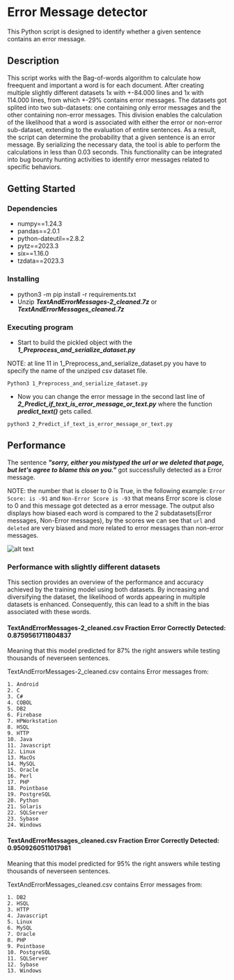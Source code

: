 # Error Message detector

This Python script is designed to identify whether a given sentence contains an error message.

## Description

This script works with the Bag-of-words algorithm to calculate how freequent and important a word is for each document.
After creating multiple slightly different datasets 1x with +-84.000 lines and 1x with 114.000 lines, from which +-29% contains error messages.
The datasets got splited into two sub-datasets: one containing only error messages and the other containing non-error messages.
This division enables the calculation of the likelihood that a word is associated with either the error or non-error sub-dataset, extending to the evaluation of entire sentences.
As a result, the script can determine the probability that a given sentence is an error message.
By serializing the necessary data, the tool is able to perform the calculations in less than 0.03 seconds.
This functionality can be integrated into bug bounty hunting activities to identify error messages related to specific behaviors.

    



## Getting Started

### Dependencies

* numpy==1.24.3
* pandas==2.0.1
* python-dateutil==2.8.2
* pytz==2023.3
* six==1.16.0
* tzdata==2023.3


### Installing

* python3 -m pip install -r requirements.txt
* Unzip ___TextAndErrorMessages-2_cleaned.7z___ or ___TextAndErrorMessages_cleaned.7z___


### Executing program

* Start to build the pickled object with the ___1_Preprocess_and_serialize_dataset.py___

NOTE: at line 11 in 1_Preprocess_and_serialize_dataset.py you have to specify the name of the unziped csv dataset file.
```
Python3 1_Preprocess_and_serialize_dataset.py
```
* Now you can change the error message in the second last line of ___2_Predict_if_text_is_error_message_or_text.py___ where the function ___predict_text()___ gets called.
```
python3 2_Predict_if_text_is_error_message_or_text.py
```



## Performance

The sentence ___"sorry, either you mistyped the url or we deleted that page, but let's agree to blame this on you."___ got successfully detected as a Error message.

NOTE: the number that is closer to 0 is True, in the following example: ```Error Score: is -91``` and ```Non-Error Score is -93``` that means Error score is close to 0 and this message got detected as a error message. The output also displays how biased each word is compared to the 2 subdatasets(Error messages, Non-Error messages), by the scores we can see that ```url``` and ```deleted``` are very biased and more related to error messages than non-error messages.


![alt text](https://i.postimg.cc/FK0TxgFr/Screenshot-2023-06-18-181049.png)

### Performance with slightly different datasets
This section provides an overview of the performance and accuracy achieved by the training model using both datasets. By increasing and diversifying the dataset, the likelihood of words appearing in multiple datasets is enhanced. Consequently, this can lead to a shift in the bias associated with these words.


#### TextAndErrorMessages-2_cleaned.csv Fraction Error Correctly Detected: 0.8759561711804837

Meaning that this model predicted for 87% the right answers while testing thousands of neverseen sentences.

TextAndErrorMessages-2_cleaned.csv contains Error messages from:

    1. Android
    2. C
    3. C#
    4. COBOL
    5. DB2
    6. Firebase
    7. HPWorkstation
    8. HSQL
    9. HTTP
    10. Java
    11. Javascript
    12. Linux
    13. MacOs
    14. MySQL
    15. Oracle
    16. Perl
    17. PHP
    18. Pointbase
    19. PostgreSQL
    20. Python
    21. Solaris
    22. SQLServer
    23. Sybase
    24. Windows






#### TextAndErrorMessages_cleaned.csv Fraction Error Correctly Detected: 0.9509260511017981

Meaning that this model predicted for 95% the right answers while testing thousands of neverseen sentences.

TextAndErrorMessages_cleaned.csv contains Error messages from:

    1. DB2
    2. HSQL
    3. HTTP
    4. Javascript
    5. Linux
    6. MySQL
    7. Oracle
    8. PHP
    9. Pointbase
    10. PostgreSQL
    11. SQLServer
    12. Sybase
    13. Windows

